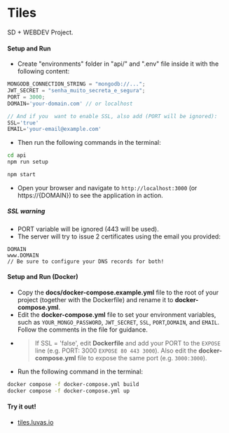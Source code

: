 # Tiles

SD + WEBDEV Project.

#### Setup and Run

- Create "environments" folder in "api/" and ".env" file inside it with the following content:

```typescript
MONGODB_CONNECTION_STRING = "mongodb://...";
JWT_SECRET = "senha_muito_secreta_e_segura";
PORT = 3000;
DOMAIN='your-domain.com' // or localhost
```


```typescript
// And if you  want to enable SSL, also add (PORT will be ignored):
SSL='true'
EMAIL='your-email@example.com'
```

- Then run the following commands in the terminal:

```bash
cd api
npm run setup 
```

```bash
npm start
```

- Open your browser and navigate to `http://localhost:3000` (or https://{DOMAIN}) to see the application in action.

#####  SSL warning
- PORT variable will be ignored (443 will be used).
- The server will try to issue 2 certificates using the email you provided: 
```
DOMAIN
www.DOMAIN
// Be sure to configure your DNS records for both!
```

#### Setup and Run (Docker)

- Copy the **docs/docker-compose.example.yml** file to the root of your project (together with the Dockerfile) and rename it to **docker-compose.yml**.
- Edit the **docker-compose.yml** file to set your environment variables, such as `YOUR_MONGO_PASSWORD`, `JWT_SECRET`,  `SSL`, `PORT`,`DOMAIN`, and `EMAIL`. Follow the comments in the file for guidance.
- > If SSL = 'false', edit **Dockerfile** and add your PORT to the `EXPOSE` line (e.g. PORT: 3000 `EXPOSE 80 443 3000`). Also edit the **docker-compose.yml** file to expose the same port (e.g. `3000:3000`).
- Run the following command in the terminal:

```bash
docker compose -f docker-compose.yml build
docker compose -f docker-compose.yml up
```

#### Try it out!

- [tiles.luvas.io](https://tiles.luvas.io)
